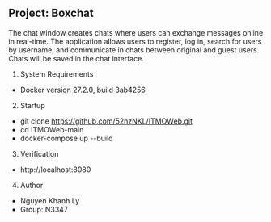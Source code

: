 Project: Boxchat
----------------------------------
The chat window creates chats where users can exchange messages online in real-time.
The application allows users to register, log in, search for users by username, and communicate in chats between original and guest users.
Chats will be saved in the chat interface.

1. System Requirements
- Docker version 27.2.0, build 3ab4256

2. Startup
- git clone https://github.com/52hzNKL/ITMOWeb.git  
- cd ITMOWeb-main  
- docker-compose up --build  

3. Verification
- http://localhost:8080
  
4. Author
- Nguyen Khanh Ly
- Group: N3347

